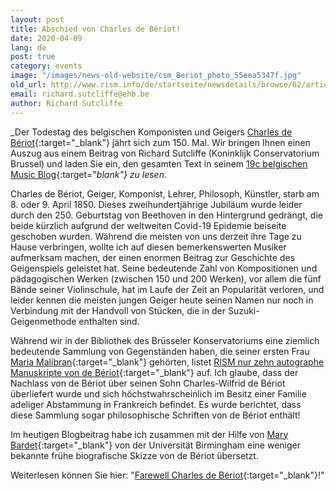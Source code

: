 ```yaml
---
layout: post
title: Abschied von Charles de Bériot!
date: 2020-04-09
lang: de
post: true
category: events
image: "/images/news-old-website/csm_Beriot_photo_55eea5347f.jpg"
old_url: http://www.rism.info/de/startseite/newsdetails/browse/62/article/64/farewell-charles-de-beriot.html
email: richard.sutcliffe@ehb.be
author: Richard Sutcliffe
---
```



_Der Todestag des belgischen Komponisten und Geigers [Charles de Bériot](https://opac.rism.info/search?View=rism&author=Charles+de+B%C3%A9riot){:target="_blank"} jährt sich zum 150. Mal. Wir bringen Ihnen einen Auszug aus einem Beitrag von Richard Sutcliffe (Koninklijk Conservatorium Brussel) und laden Sie ein, den gesamten Text in seinem [19c belgischen Music Blog](https://19cbelgian.music.blog/2020/04/07/farewell-charles-de-beriot/){:target="_blank"} zu lesen._

Charles de Bériot, Geiger, Komponist, Lehrer, Philosoph, Künstler, starb am 8. oder 9. April 1850. Dieses zweihundertjährige Jubiläum wurde leider durch den 250. Geburtstag von Beethoven in den Hintergrund gedrängt, die beide kürzlich aufgrund der weltweiten Covid-19 Epidemie beiseite geschoben wurden. Während die meisten von uns derzeit ihre Tage zu Hause verbringen, wollte ich auf diesen bemerkenswerten Musiker aufmerksam machen, der einen enormen Beitrag zur Geschichte des Geigenspiels geleistet hat. Seine bedeutende Zahl von Kompositionen und pädagogischen Werken (zwischen 150 und 200 Werken), vor allem die fünf Bände seiner Violinschule, hat im Laufe der Zeit an Popularität verloren, und leider kennen die meisten jungen Geiger heute seinen Namen nur noch in Verbindung mit der Handvoll von Stücken, die in der Suzuki-Geigenmethode enthalten sind.

Während wir in der Bibliothek des Brüsseler Konservatoriums eine ziemlich bedeutende Sammlung von Gegenständen haben, die seiner ersten Frau [Maria Malibran](https://en.wikipedia.org/wiki/Maria_Malibran_fund){:target="_blank"} gehörten, listet [RISM nur zehn autographe Manuskripte von de Bériot](https://opac.rism.info/search?View=rism&author=Charles+de+B%C3%A9riot){:target="_blank"} auf. Ich glaube, dass der Nachlass von de Bériot über seinen Sohn Charles-Wilfrid de Bériot überliefert wurde und sich höchstwahrscheinlich im Besitz einer Familie adeliger Abstammung in Frankreich befindet. Es wurde berichtet, dass diese Sammlung sogar philosophische Schriften von de Bériot enthält!

Im heutigen Blogbeitrag habe ich zusammen mit der Hilfe von [Mary Bardet](https://fr.linkedin.com/in/mary-bardet-2117ba105){:target="_blank"} von der Universität Birmingham eine weniger bekannte frühe biografische Skizze von de Bériot übersetzt.

Weiterlesen können Sie hier: "[Farewell Charles de Bériot](https://19cbelgian.music.blog/2020/04/07/farewell-charles-de-beriot/){:target="_blank"}!"



